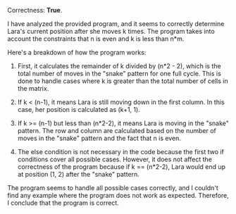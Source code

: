 Correctness: **True**.

I have analyzed the provided program, and it seems to correctly determine Lara's current position after she moves k times. The program takes into account the constraints that n is even and k is less than n*m. 

Here's a breakdown of how the program works:

1. First, it calculates the remainder of k divided by (n*2 - 2), which is the total number of moves in the "snake" pattern for one full cycle. This is done to handle cases where k is greater than the total number of cells in the matrix.

2. If k < (n-1), it means Lara is still moving down in the first column. In this case, her position is calculated as (k+1, 1).

3. If k >= (n-1) but less than (n*2-2), it means Lara is moving in the "snake" pattern. The row and column are calculated based on the number of moves in the "snake" pattern and the fact that n is even.

4. The else condition is not necessary in the code because the first two if conditions cover all possible cases. However, it does not affect the correctness of the program because if k == (n*2-2), Lara would end up at position (1, 2) after the "snake" pattern.

The program seems to handle all possible cases correctly, and I couldn't find any example where the program does not work as expected. Therefore, I conclude that the program is correct.